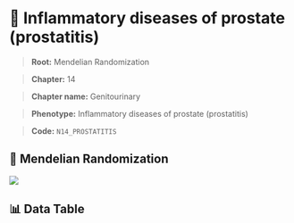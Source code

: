 # 🧪 Inflammatory diseases of prostate (prostatitis)

> **Root:** Mendelian Randomization

> **Chapter:** 14  

> **Chapter name:** Genitourinary

> **Phenotype:** Inflammatory diseases of prostate (prostatitis)  

> **Code:** `N14_PROSTATITIS`

## 🧬 Mendelian Randomization  

<img src="/MR/Figures/Forward/N14_PROSTATITIS.png"/>

## 📊 Data Table

<CsvTableMRF src="/MR/Data/Forward/N14_PROSTATITIS.csv"/>
